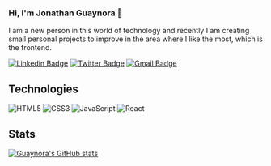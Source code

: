 ### Hi, I'm Jonathan Guaynora 👋
I am a new person in this world of technology and recently I am creating small personal projects to improve in the area where I like the most, which is the frontend.

[![Linkedin Badge](https://img.shields.io/badge/-jonathan_guaynora-blue?style=flat&logo=Linkedin&logoColor=white&link=https://www.linkedin.com/in/jonathan-guaynora/)](https://www.linkedin.com/in/jonathan-guaynora/)
[![Twitter Badge](https://img.shields.io/badge/-@JonathanGuayno2-1ca0f1?style=flat&labelColor=1ca0f1&logo=twitter&logoColor=white&link=https://twitter.com/JonathanGuayno2)](https://twitter.com/JonathanGuayno2)
[![Gmail Badge](https://img.shields.io/badge/-guaynorajon-c14438?style=flat&logo=Gmail&logoColor=white&link=mailto:guaynorajon@gmail.com)](mailto:guaynorajon@gmail.com)

## Technologies 
![HTML5](https://img.shields.io/badge/-HTML5-%23E44D27?style=flat-square&logo=html5&logoColor=ffffff)
![CSS3](https://img.shields.io/badge/-CSS3-%231572B6?style=flat-square&logo=css3)
![JavaScript](https://img.shields.io/badge/-JavaScript-%23F7DF1C?style=flat-square&logo=javascript&logoColor=000000&labelColor=%23F7DF1C&color=%23FFCE5A)
![React](https://img.shields.io/badge/-React-%23282C34?style=flat-square&logo=react)

## Stats
[![Guaynora's GitHub stats](https://github-readme-stats.vercel.app/api?username=guaynora&theme=radical&show_icons=true)](https://github.com/anuraghazra/github-readme-stats)
